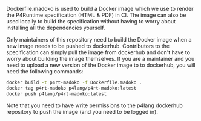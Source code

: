 Dockerfile.madoko is used to build a Docker image which we use to render the
P4Runtime specification (HTML & PDF) in CI. The image can also be used locally
to build the specification without having to worry about installing all the
dependencies yourself.

Only maintainers of this repository need to build the Docker image when a new
image needs to be pushed to dockerhub. Contributors to the specification can
simply pull the image from dockerhub and don't have to worry about building the
image themselves. If you are a maintainer and you need to upload a new version
of the Docker image to to dockerhub, you will need the following commands:
```bash
docker build -t p4rt-madoko -f Dockerfile.madoko .
docker tag p4rt-madoko p4lang/p4rt-madoko:latest
docker push p4lang/p4rt-madoko:latest
```

Note that you need to have write permissions to the p4lang dockerhub repository
to push the image (and you need to be logged in).
